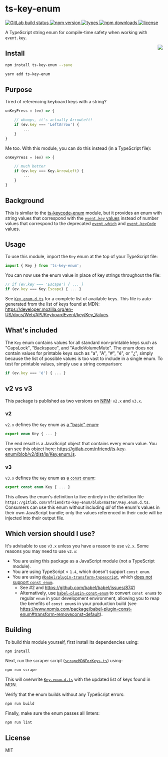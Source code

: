 # ts-key-enum

<a href="https://gitlab.com/nfriend/ts-key-enum/pipelines/latest" target="_blank">
    <img alt="GitLab build status" src="https://gitlab.com/nfriend/ts-key-enum/badges/master/pipeline.svg">
</a>

<a href="https://www.npmjs.com/package/ts-key-enum" target="_blank">
    <img alt="npm version" src="https://img.shields.io/npm/v/ts-key-enum">
</a>

<a href="https://www.npmjs.com/package/ts-key-enum" target="_blank">
    <img alt="types" src="https://img.shields.io/npm/types/ts-key-enum">
</a>

<a href="https://www.npmjs.com/package/ts-key-enum" target="_blank">
    <img alt="npm downloads" src="https://img.shields.io/npm/dw/ts-key-enum">
</a>

<a href="https://gitlab.com/nfriend/ts-key-enum/blob/master/LICENSE" target="_blank">
    <img alt="license" src="https://img.shields.io/npm/l/ts-key-enum">
</a>

A TypeScript string enum for compile-time safety when working with `event.key`.

<img align="right" src="https://raw.githubusercontent.com/nfriend/ts-key-enum/master/logo.jpg" />

## Install

```sh
npm install ts-key-enum --save
```

```sh
yarn add ts-key-enum
```

## Purpose

Tired of referencing keyboard keys with a string?

```js
onKeyPress = (ev) => {

    // whoops, it's actually ArrowLeft!
    if (ev.key === 'LeftArrow') {
        ...
    }
}
```

Me too. With this module, you can do this instead (in a TypeScript file):

```ts
onKeyPress = (ev) => {

    // much better
    if (ev.key === Key.ArrowLeft) {
        ...
    }
}
```

## Background

This is similar to the [ts-keycode-enum](https://github.com/nfriend/ts-keycode-enum) module, but it provides an enum with string values that correspond with the [`event.key` values](https://developer.mozilla.org/en-US/docs/Web/API/KeyboardEvent/key/Key_Values) instead of number values that correspond to the deprecated [`event.which`](https://developer.mozilla.org/en-US/docs/Web/API/KeyboardEvent/which) and [`event.keyCode`](https://developer.mozilla.org/en-US/docs/Web/API/KeyboardEvent/keyCode) values.

## Usage

To use this module, import the `Key` enum at the top of your TypeScript file:

```js
import { Key } from 'ts-key-enum';
```

You can now use the enum value in place of key strings throughout the file:

```js
// if (ev.key === 'Escape') { ... }
if (ev.key === Key.Escape) { ... }
```

See [`Key.enum.d.ts`](./Key.enum.d.ts) for a complete list of available keys. This file is auto-generated from the list of keys found at MDN: https://developer.mozilla.org/en-US/docs/Web/API/KeyboardEvent/key/Key_Values.

## What's included

The `Key` enum contains values for all standard non-printable keys such as "CapsLock", "Backspace", and "AudioVolumeMute". The enum does _not_ contain values for printable keys such as "a", "A", "#", "é", or "¿", simply because the list of possible values is too vast to include in a single enum. To test for printable values, simply use a string comparison:

```js
if (ev.key === 'é') { ... }
```

## v2 vs v3

This package is published as two versions on [NPM](https://www.npmjs.com/package/ts-key-enum): `v2.x` and `v3.x`.

### v2

`v2.x` defines the `Key` enum as [a "basic" enum](https://www.typescriptlang.org/docs/handbook/enums.html#enums):

```ts
export enum Key { ... }
```

The end result is a JavaScript object that contains every enum value. You can see this object here: https://gitlab.com/nfriend/ts-key-enum/blob/v2/dist/js/Key.enum.js.

### v3

`v3.x` defines the `Key` enum as [a `const` enum](https://www.typescriptlang.org/docs/handbook/enums.html#const-enums):

```ts
export const enum Key { ... }
```

This allows the enum's definition to live entirely in the definition file `https://gitlab.com/nfriend/ts-key-enum/blob/master/Key.enum.d.ts`. Consumers can use this enum without including _all_ of the enum's values in their own JavaScript bundle; only the values referenced in their code will be injected into their output file.

## Which version should I use?

It's advisable to use `v3.x` unless you have a reason to use `v2.x`. Some reasons you may need to use `v2.x`:

- You are using this package as a JavaScript module (not a TypeScript module).
- You are using TypeScript < `1.4`, which doesn't support `const enum`.
- You are using [`@babel/plugin-transform-typescript`](https://babeljs.io/docs/en/babel-plugin-transform-typescript), which [does not support `const enum`](https://babeljs.io/docs/en/babel-plugin-transform-typescript#caveats).
  - See #2 and https://github.com/babel/babel/issues/8741
  - Alternatively, use [`babel-plugin-const-enum`](https://www.npmjs.com/package/babel-plugin-const-enum) to convert `const enum`s to regular `enum` in your development environment, allowing you to reap the benefits of `const enum`s in your production build (see https://www.npmjs.com/package/babel-plugin-const-enum#transform-removeconst-default).

## Building

To build this module yourself, first install its dependencies using:

```sh
npm install
```

Next, run the scraper script ([`scrapeMDNForKeys.ts`](./scrapeMDNForKeys.ts)) using:

```sh
npm run scrape
```

This will overwrite [`Key.enum.d.ts`](./Key.enum.d.ts) with the updated list of keys found in MDN.

Verify that the enum builds without any TypeScript errors:

```sh
npm run build
```

Finally, make sure the enum passes all linters:

```sh
npm run lint
```

## License

MIT
